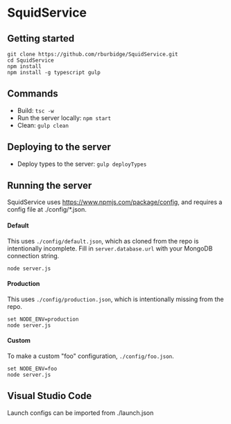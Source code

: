 # SquidService
## Getting started
```
git clone https://github.com/rburbidge/SquidService.git
cd SquidService
npm install
npm install -g typescript gulp
```

## Commands
* Build: ```tsc -w```
* Run the server locally: ```npm start```
* Clean: ```gulp clean```

## Deploying to the server
* Deploy types to the server: ```gulp deployTypes```

## Running the server
SquidService uses https://www.npmjs.com/package/config, and requires a config file at ./config/*.json.

#### Default
This uses ```./config/default.json```, which as cloned from the repo is intentionally incomplete. Fill in ```server.database.url``` with your MongoDB connection string.
```
node server.js
```

#### Production
This uses ```./config/production.json```, which is intentionally missing from the repo.
```
set NODE_ENV=production
node server.js
```

#### Custom
To make a custom "foo" configuration, ```./config/foo.json```.
```
set NODE_ENV=foo
node server.js
```

## Visual Studio Code
Launch configs can be imported from ./launch.json
